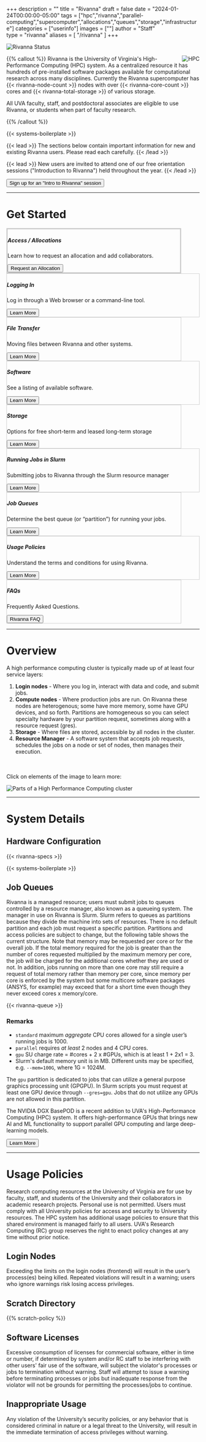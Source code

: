 +++
description = ""
title = "Rivanna"
draft = false
date = "2024-01-24T00:00:00-05:00"
tags = ["hpc","rivanna","parallel-computing","supercomputer","allocations","queues","storage","infrastructure"]
categories = ["userinfo"]
images = [""]
author = "Staff"  
type = "rivanna"
aliases = [ "/rivanna" ]
+++

![Rivanna Status](https://img.shields.io/badge/dynamic/json?color=color&label=Rivanna&query=message&url=https%3A%2F%2Ftja4lfp3da.execute-api.us-east-1.amazonaws.com%2Fapi%2Fbadge%2Frivanna&style=for-the-badge)

{{% callout %}}
<img src="/images/hpc-cluster.jpg" alt="HPC" style="float:right;max-width:35%;margin-left:1rem;" />
Rivanna is the University of Virginia's High-Performance Computing (HPC) system. As a centralized resource it has hundreds of pre-installed software packages available for computational research across many disciplines. Currently the Rivanna supercomputer has {{< rivanna-node-count >}} nodes with over {{< rivanna-core-count >}} cores and {{< rivanna-total-storage >}} of various storage.</p>
All UVA faculty, staff, and postdoctoral associates are eligible to use Rivanna, or students when part of faculty research.</p>
{{% /callout %}}

{{< systems-boilerplate >}}

{{< lead >}}
The sections below contain important information for new and existing Rivanna users. Please read each carefully.
{{< /lead >}}

{{< lead >}}
New users are invited to attend one of our free orientation sessions ("Introduction to Rivanna") held throughout the year.
{{< /lead >}}

<div>
<a href={{% intro-rivanna-request %}}><button  class="btn btn-primary btn-md">Sign up for an "Intro to Rivanna" session</button></a>
</div>

- - -

# Get Started

<div class="card-group">
  <div class="card image-shadow col-md-5 p-3 mb-5 rounded" style="margin-right:3rem;border:solid 3px #ccc;">
    <div class="card-body">
      <h5 class="card-title">Access / Allocations</h5>
      <p class="card-text">Learn how to request an allocation and add collaborators.</p>
      <a href="/userinfo/rivanna/allocations/"><button class="btn btn-primary">Request an Allocation</button></a>
    </div>
  </div>
  <div class="card image-shadow col-md-5 p-3 mb-5 bg-white rounded" style="border:solid 1px #ccc;"">
    <div class="card-body">
      <h5 class="card-title">Logging In</h5>
      <p class="card-text">Log in through a Web browser or a command-line tool.</p>
      <a href="/userinfo/rivanna/login/"><button class="btn btn-warning">Learn More</button></a>
    </div>
  </div>
</div>

<div class="card-group">
  <div class="card image-shadow col-md-5 p-3 mb-5 bg-white rounded" style="margin-right:3rem;border:solid 1px #ccc;"">
    <div class="card-body">
      <h5 class="card-title">File Transfer</h5>
      <p class="card-text">Moving files between Rivanna and other systems.</p>
      <a href="/userinfo/data-transfer/"><button class="btn btn-warning">Learn More</button></a>
    </div>
  </div>
  <div class="card image-shadow col-md-5 p-3 mb-5 bg-white rounded" style="border:solid 1px #ccc;"">
    <div class="card-body">
      <h5 class="card-title">Software</h5>
      <p class="card-text">See a listing of available software.</p>
      <a href="/userinfo/rivanna/software/overview/"><button class="btn btn-warning">Learn More</button></a>
    </div>
  </div>
</div>

<div class="card-group">
  <div class="card image-shadow col-md-5 p-3 mb-5 bg-white rounded" style="margin-right:3rem;border:solid 1px #ccc;"">
    <div class="card-body">
      <h5 class="card-title">Storage</h5>
      <p class="card-text">Options for free short-term and leased long-term storage</p>
      <a href="/userinfo/rivanna/storage/"><button class="btn btn-warning">Learn More</button></a>
    </div>
  </div>
  <div class="card image-shadow col-md-5 p-3 mb-5 bg-white rounded" style="border:solid 1px #ccc;"">
    <div class="card-body">
      <h5 class="card-title">Running Jobs in Slurm</h5>
      <p class="card-text">Submitting jobs to Rivanna through the Slurm resource manager</p>
      <a href="/userinfo/rivanna/slurm/"><button class="btn btn-warning">Learn More</button></a>
    </div>
  </div>
</div>

<div class="card-group">
  <div class="card image-shadow col-md-5 p-3 mb-5 bg-white rounded" style="margin-right:3rem;border:solid 1px #ccc;">
    <div class="card-body">
      <h5 class="card-title">Job Queues</h5>
      <p class="card-text">Determine the best queue (or “partition”) for running your jobs.</p>
      <a href="#job-queues"><button class="btn btn-warning">Learn More</button></a>
    </div>
  </div>
  <div class="card image-shadow col-md-5 p-3 mb-5 bg-white rounded" style="border:solid 1px #ccc;">
    <div class="card-body">
      <h5 class="card-title">Usage Policies</h5>
      <p class="card-text">Understand the terms and conditions for using Rivanna.</p>
      <a href="/userinfo/rivanna/overview/#usage-policies"><button class="btn btn-warning">Learn More</button></a>
    </div>
  </div>
</div>

<div class="card-group">
  <div class="card image-shadow col-md-5 p-3 mb-5 bg-white rounded" style="margin-right:3rem;border:solid 1px #ccc;">
    <div class="card-body">
      <h5 class="card-title">FAQs</h5>
      <p class="card-text">Frequently Asked Questions.</p>
      <a href="/userinfo/faq/rivanna-faq"><button class="btn btn-warning">Rivanna FAQ</button></a>
    </div>
  </div>
</div>

- - -

# Overview

A high performance computing cluster is typically made up of at least four service layers:

1. **Login nodes** - Where you log in, interact with data and code, and submit jobs.
2. **Compute nodes** - Where production jobs are run. On Rivanna these nodes are heterogenous; some have more memory, some have GPU devices, and so forth. Partitions are homogeneous so you can select specialty hardware by your partition request, sometimes along with a resource request (gres).
3. **Storage** - Where files are stored, accessible by all nodes in the cluster.
4. **Resource Manager** - A software system that accepts job requests, schedules the jobs on a node or set of nodes, then manages their execution.

<p style="margin-top:3rem;">Click on elements of the image to learn more:</p>
<img src="/images/hpc-overview.png" alt="Parts of a High Performance Computing cluster" style="margin-top:0rem;display:block;" class="hpc-overview" usemap="#hpc_map" data-bg_fill="rgba(244,124,67,0.5)" />
<map name="hpc_map">
  <area id="login-nodes" alt="Login Nodes" title="Login Nodes" href="/userinfo/rivanna/login/" shape="rect" coords="243,37,555,100" style="outline:none;" class="hpchover" />
  <area id="compute-nodes" alt="Compute Node" title="Compute Node" href="/userinfo/rivanna/overview/#job-queues" shape="rect" coords="38,150,700,390" style="outline:none;" class="hpchover" />
  <area id="storage" alt="Storage" title="Storage" href="/userinfo/rivanna/storage/" shape="rect" coords="70,440,700,580" style="outline:none;" class="hpchover" />
  <area id="resource-manager" alt="Resource Manager" title="Resource Manager" href="/userinfo/rivanna/slurm/" shape="rect" coords="500,38,650,138" style="outline:none;" class="hpchover" />
</map>


- - -

# System Details

## Hardware Configuration

{{< rivanna-specs >}}

{{< systems-boilerplate >}}

## Job Queues

Rivanna is a managed resource; users must submit jobs to queues controlled by a resource manager, also known as a queueing system.  The manager in use on Rivanna is Slurm.  Slurm refers to queues as partitions because they divide the machine into sets of resources.  There is no default partition and each job must request a specific partition.  Partitions and access policies are subject to change, but the following table shows the current structure.  Note that memory may be requested per core or for the overall job.  If the total memory required for the job is greater than the number of cores requested multiplied by the maximum memory per core, the job will be charged for the additional cores whether they are used or not.  In addition, jobs running on more than one core may still require a request of total memory rather than memory per core, since memory per core is enforced by the system but some multicore software packages (ANSYS, for example) may exceed that for a short time even though they never exceed cores x memory/core.

{{< rivanna-queue >}}

### Remarks

- `standard` maximum *aggregate* CPU cores allowed for a single user’s running jobs is 1000.
- `parallel` requires *at least* 2 nodes and 4 CPU cores.
- `gpu` SU charge rate = #cores + 2 x #GPUs, which is at least 1 + 2x1 = 3.
- Slurm's default memory unit is in MB. Different units may be specified, e.g. `--mem=100G`, where 1G = 1024M.

The `gpu` partition is dedicated to jobs that can utilize a general purpose graphics processing unit (GPGPU). In Slurm scripts you must request at least one GPU device through `--gres=gpu`. Jobs that do not utilize any GPUs are not allowed in this partition.

The NVIDIA DGX BasePOD is a recent addition to UVA's High-Performance Computing (HPC) system. It offers high-performance GPUs that brings new AI and ML functionality to support parallel GPU computing and large deep-learning models. 

<a href="/userinfo/rivanna/basepod"><button class="btn btn-success">Learn More</button></a> &nbsp;&nbsp;


- - -

# Usage Policies

Research computing resources at the University of Virginia are for use by faculty, staff, and students of the University and their collaborators in academic research projects.  Personal use is not permitted.  Users must comply with all University policies for access and security to University resources.  The HPC system has additional usage policies to ensure that this shared environment is managed fairly to all users. UVA's Research Computing (RC) group reserves the right to enact policy changes at any time without prior notice.

## Login Nodes

Exceeding the limits on the login nodes (frontend) will result in the user’s process(es) being killed. Repeated violations will result in a warning; users who ignore warnings risk losing access privileges.

## Scratch Directory

{{% scratch-policy %}}

## Software Licenses

Excessive consumption of licenses for commercial software, either in time or number, if determined by system and/or RC staff to be interfering with other users' fair use of the software, will subject the violator's processes or jobs to termination without warning.  Staff will attempt to issue a warning before terminating processes or jobs but inadequate response from the violator will not be grounds for permitting the processes/jobs to continue.

## Inappropriate Usage

Any violation of the University’s security policies, or any behavior that is considered criminal in nature or a legal threat to the University, will result in the immediate termination of access privileges without warning.

<br clear=all />

<script>
if (window.location.search == '?showHardware') {
  $('#collapseOne').addClass('show');
}
</script>
